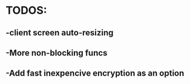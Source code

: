 # TODOS:

## -client screen auto-resizing

## -More non-blocking funcs

## -Add fast inexpencive encryption as an option